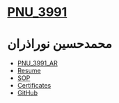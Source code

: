 # [PNU_3991](https://github.com/AliRazavi-edu/PNU_3991#TOC)
# محمدحسين نوراذران
- [PNU_3991_AR]()
- [Resume](https://norazaran.github.io/) 
- [SOP](https://norazaran.github.io/SOP/)
- [Certificates]()
- [GitHub](https://github.com/norazaran)
